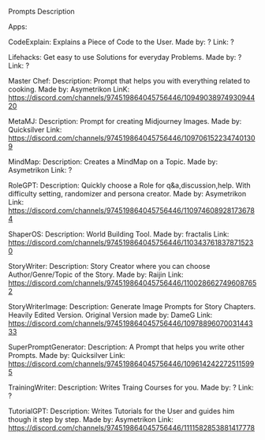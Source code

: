 Prompts Description

Apps:

CodeExplain:
Explains a Piece of Code to the User.
Made by: ?
Link: ?

Lifehacks:
Get easy to use Solutions for everyday Problems.
Made by: ?
Link: ?

Master Chef:
Description: Prompt that helps you with everything related to cooking.
Made by: Asymetrikon
LinK: https://discord.com/channels/974519864045756446/1094903897493094420

MetaMJ:
Description: Prompt for creating Midjourney Images.
Made by: Quicksilver
Link: https://discord.com/channels/974519864045756446/1097061522347401309

MindMap:
Description: Creates a MindMap on a Topic.
Made by: Asymetrikon
Link: ?

RoleGPT:
Description: Quickly choose a Role for q&a,discussion,help. With difficulty setting, randomizer and persona creator.
Made by: Asymetrikon
Link: https://discord.com/channels/974519864045756446/1109746089281736784

ShaperOS:
Description: World Building Tool.
Made by: fractalis
Link: https://discord.com/channels/974519864045756446/1103437618378715230

StoryWriter:
Description: Story Creator where you can choose Author/Genre/Topic of the Story.
Made by: Raijin
Link: https://discord.com/channels/974519864045756446/1100286627496087652

StoryWriterImage:
Description: Generate Image Prompts for Story Chapters. Heavily Edited Version.
Original Version made by: DameG
Link: https://discord.com/channels/974519864045756446/1097889607003144333

SuperPromptGenerator:
Description: A Prompt that helps you write other Prompts.
Made by: Quicksilver
Link: https://discord.com/channels/974519864045756446/1096142422725115995

TrainingWriter:
Description: Writes Traing Courses for you.
Made by: ?
Link: ?

TutorialGPT:
Description: Writes Tutorials for the User and guides him though it step by step.
Made by: Asymetrikon
Link: https://discord.com/channels/974519864045756446/1111582853881417778

